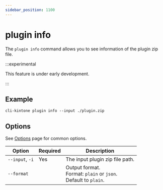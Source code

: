 ```yaml
---
sidebar_position: 1100
---
```


# plugin info

The `plugin info` command allows you to see information of the plugin zip file.

:::experimental

This feature is under early development.

:::

## Example

```shell
cli-kintone plugin info --input ./plugin.zip
```

## Options

See [Options](/guide/options) page for common options.

| Option          | Required | Description                                                           |
| --------------- | -------- | --------------------------------------------------------------------- |
| `--input`, `-i` | Yes      | The input plugin zip file path.                                       |
| `--format`    |          | Output format.<br/>Format: `plain` or `json`.<br/>Default to `plain`. |
